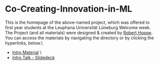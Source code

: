 # Co-Creating-Innovation-in-ML
This is the homepage of the above-named project, which was offered to first year students at the Leuphana Universität Lüneburg Welcome week. \
The Project (and all materials) were designed & created by [Robert Hoppe](https://www.linkedin.com/in/robert-m-hoppe/). \
You can access the materials by navigating the directory or by clicking the hyperlinks, below.\
* [Intro Material](Intro_Materials_Co-Creating_Innovation_in_Machine_Learning.pdf) \
* [Intro Talk - Slidedeck](Intro_Talk_Co-Creating_Innovation_in_Machine_Learning_REDUCED.pdf)




